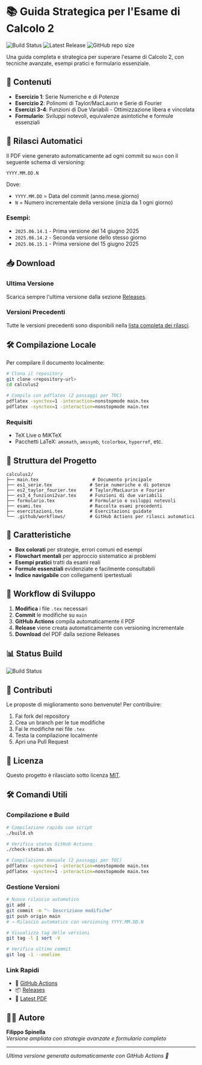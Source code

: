 # 📚 Guida Strategica per l'Esame di Calcolo 2

![Build Status](https://github.com/Spinny03/calculus2/workflows/Build%20and%20Release%20PDF/badge.svg)
![Latest Release](https://img.shields.io/github/v/release/Spinny03/calculus2?label=Latest%20PDF)
![GitHub repo size](https://img.shields.io/github/repo-size/Spinny03/calculus2)

Una guida completa e strategica per superare l'esame di Calcolo 2, con tecniche avanzate, esempi pratici e formulario essenziale.

## 🎯 Contenuti

- **Esercizio 1**: Serie Numeriche e di Potenze
- **Esercizio 2**: Polinomi di Taylor/MacLaurin e Serie di Fourier
- **Esercizi 3-4**: Funzioni di Due Variabili - Ottimizzazione libera e vincolata
- **Formulario**: Sviluppi notevoli, equivalenze asintotiche e formule essenziali

## 🚀 Rilasci Automatici

Il PDF viene generato automaticamente ad ogni commit su `main` con il seguente schema di versioning:

```
YYYY.MM.DD.N
```

Dove:

- `YYYY.MM.DD` = Data del commit (anno.mese.giorno)
- `N` = Numero incrementale della versione (inizia da 1 ogni giorno)

### Esempi:

- `2025.06.14.1` - Prima versione del 14 giugno 2025
- `2025.06.14.2` - Seconda versione dello stesso giorno
- `2025.06.15.1` - Prima versione del 15 giugno 2025

## 📥 Download

### Ultima Versione

Scarica sempre l'ultima versione dalla sezione [Releases](../../releases/latest).

### Versioni Precedenti

Tutte le versioni precedenti sono disponibili nella [lista completa dei rilasci](../../releases).

## 🛠️ Compilazione Locale

Per compilare il documento localmente:

```bash
# Clona il repository
git clone <repository-url>
cd calculus2

# Compila con pdflatex (2 passaggi per TOC)
pdflatex -synctex=1 -interaction=nonstopmode main.tex
pdflatex -synctex=1 -interaction=nonstopmode main.tex
```

### Requisiti

- TeX Live o MiKTeX
- Pacchetti LaTeX: `amsmath`, `amssymb`, `tcolorbox`, `hyperref`, etc.

## 📝 Struttura del Progetto

```
calculus2/
├── main.tex                    # Documento principale
├── es1_serie.tex              # Serie numeriche e di potenze
├── es2_taylor_fourier.tex     # Taylor/MacLaurin e Fourier
├── es3_4_funzioni2var.tex     # Funzioni di due variabili
├── formulario.tex             # Formulario e sviluppi notevoli
├── esami.tex                  # Raccolta esami precedenti
├── esercitazioni.tex          # Esercitazioni guidate
└── .github/workflows/         # GitHub Actions per rilasci automatici
```

## 🎨 Caratteristiche

- **Box colorati** per strategie, errori comuni ed esempi
- **Flowchart mentali** per approccio sistematico ai problemi
- **Esempi pratici** tratti da esami reali
- **Formule essenziali** evidenziate e facilmente consultabili
- **Indice navigabile** con collegamenti ipertestuali

## 🔄 Workflow di Sviluppo

1. **Modifica** i file `.tex` necessari
2. **Commit** le modifiche su `main`
3. **GitHub Actions** compila automaticamente il PDF
4. **Release** viene creata automaticamente con versioning incrementale
5. **Download** del PDF dalla sezione Releases

## 📊 Status Build

![Build Status](../../workflows/Build%20and%20Release%20PDF/badge.svg)

## 🤝 Contributi

Le proposte di miglioramento sono benvenute! Per contribuire:

1. Fai fork del repository
2. Crea un branch per le tue modifiche
3. Fai le modifiche nei file `.tex`
4. Testa la compilazione localmente
5. Apri una Pull Request

## 📄 Licenza

Questo progetto è rilasciato sotto licenza [MIT](LICENSE).

## 🛠️ Comandi Utili

### Compilazione e Build
```bash
# Compilazione rapida con script
./build.sh

# Verifica status GitHub Actions
./check-status.sh

# Compilazione manuale (2 passaggi per TOC)
pdflatex -synctex=1 -interaction=nonstopmode main.tex
pdflatex -synctex=1 -interaction=nonstopmode main.tex
```

### Gestione Versioni
```bash
# Nuovo rilascio automatico
git add .
git commit -m "✨ Descrizione modifiche"
git push origin main
# → Rilascio automatico con versioning YYYY.MM.DD.N

# Visualizza tag delle versioni
git tag -l | sort -V

# Verifica ultimo commit
git log -1 --oneline
```

### Link Rapidi
- 🔗 [GitHub Actions](https://github.com/Spinny03/calculus2/actions)
- 📦 [Releases](https://github.com/Spinny03/calculus2/releases)
- 📄 [Latest PDF](https://github.com/Spinny03/calculus2/releases/latest)

## 👨‍🎓 Autore

**Filippo Spinella**  
_Versione ampliata con strategie avanzate e formulario completo_

---

_Ultima versione generata automaticamente con GitHub Actions 🚀_

